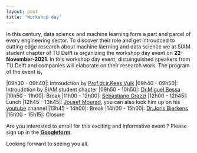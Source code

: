 ```yaml
---
layout: post
title: "Workshop day"
---
```


In this century, data science and machine learning form a part and parcel of every engineering sector. To discover their role and get introudced to cutting edge research about machine laerning and data science we at SIAM student chapter of TU Delft is organizing the workshop day event on **22-November-2021**. In this workshop day event, distuinguished speakers from TU Delft and companies will elaborate on their research work. The program of the event is,

|09h30 - 09h40|: Introudction by [Prof.dr.ir.Kees Vuik]
|09h40 - 09h50|: Introudction by SIAM student chapter
|09h50 - 10h50|: [Dr.Miguel Bessa]
|10h50 - 11h00|: Break
|11h00 - 12h00|: [Sebastiano Grazzi]
|12h00 - 12h45|: Lunch
|12h45 - 13h45|: [Jousef Mourad], you can also look him up on his [youtube] channel
|13h45 - 14h00|: Break
|14h00 - 15h00|: [Dr.Joris Bierkens]
|15h00 - 15h15|: Closure



Are you interested to enroll for this exciting and informative event ? Please sign up in the **[Googleform]**. 

Looking forward to seeing you all.

[Prof.dr.ir.Kees Vuik]:http://ta.twi.tudelft.nl/users/vuik/
[Dr.Miguel Bessa]: https://mabessa.github.io/
[Jousef Mourad]: https://www.linkedin.com/in/jousefmurad/
[Sebastiano Grazzi]: http://homepage.tudelft.nl/4e8g9/
[Dr.Joris Bierkens]: https://diamweb.ewi.tudelft.nl/~joris/
[youtube]: https://www.youtube.com/channel/UCNm2TzhsV5wGlFIAcpCx9hQ
[Googleform]: https://docs.google.com/forms/d/e/1FAIpQLSd7bMxs_gIQhAnkdovDdi_tUhnTMeeqHuuxyczn1NzD7zzqng/viewform?usp=sf_link

